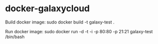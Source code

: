 # docker-galaxycloud

Build docker image:
sudo docker build -t galaxy-test .

Run docker image:
sudo docker run -d -t -i -p 80:80 -p 21:21 galaxy-test /bin/bash
